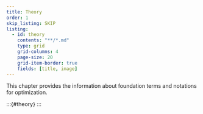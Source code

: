 ```yaml
---
title: Theory
order: 1
skip_listing: SKIP
listing: 
  - id: theory
    contents: "**/*.md"
    type: grid
    grid-columns: 4
    page-size: 20
    grid-item-border: true
    fields: [title, image]
---
```


This chapter provides the information about foundation terms and notations for optimization.

:::{#theory}
:::